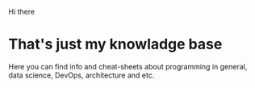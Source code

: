 Hi there
# That's just my knowladge base
Here you can find info and cheat-sheets about programming in general, data science, DevOps, architecture and etc.